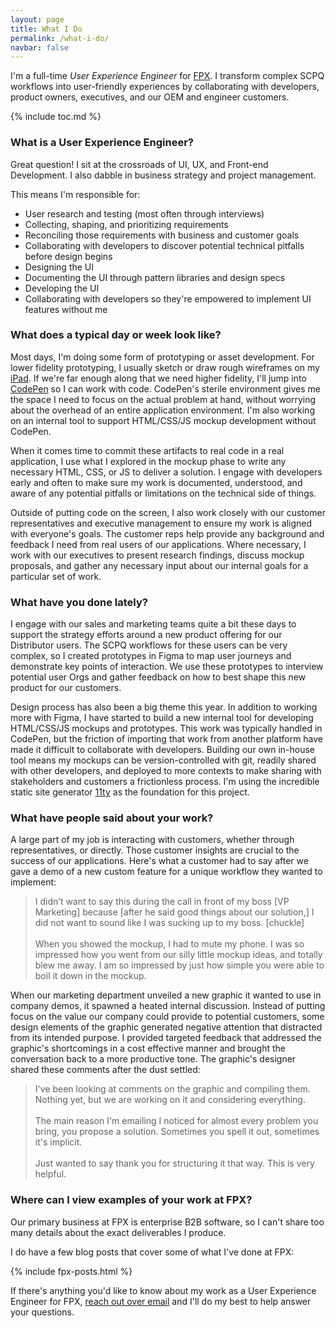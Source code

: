 ```yaml
---
layout: page
title: What I Do
permalink: /what-i-do/
navbar: false
---
```


I'm a full-time *User Experience Engineer* for [FPX](https://www.fpx.com/). I
transform complex SCPQ workflows into user-friendly experiences by collaborating
with developers, product owners, executives, and our OEM and engineer customers.

{% include toc.md %}

### What is a User Experience Engineer?

Great question! I sit at the crossroads of UI, UX, and Front-end Development. I
also dabble in business strategy and project management.

This means I'm responsible for:

- User research and testing (most often through interviews)
- Collecting, shaping, and prioritizing requirements
- Reconciling those requirements with business and customer goals
- Collaborating with developers to discover potential technical pitfalls before
  design begins
- Designing the UI
- Documenting the UI through pattern libraries and design specs
- Developing the UI
- Collaborating with developers so they're empowered to implement UI features
  without me

### What does a typical day or week look like?

Most days, I'm doing some form of prototyping or asset development. For lower
fidelity prototyping, I usually sketch or draw rough wireframes on my
[iPad](/uses/#129-ipad-pro-2018-with-apple-pencil-2). If we're far enough along
that we need higher fidelity, I'll jump into
[CodePen](https://codepen.io/bobbyshowalter/) so I can work with code. CodePen's
sterile environment gives me the space I need to focus on the actual problem at
hand, without worrying about the overhead of an entire application environment.
I'm also working on an internal tool to support HTML/CSS/JS mockup development
without CodePen.

When it comes time to commit these artifacts to real code in a real application,
I use what I explored in the mockup phase to write any necessary HTML, CSS, or
JS to deliver a solution. I engage with developers early and often to make sure
my work is documented, understood, and aware of any potential pitfalls or
limitations on the technical side of things.

Outside of putting code on the screen, I also work closely with our customer
representatives and executive management to ensure my work is aligned with
everyone's goals. The customer reps help provide any background and feedback I
need from real users of our applications. Where necessary, I work with our
executives to present research findings, discuss mockup proposals, and gather
any necessary input about our internal goals for a particular set of work.

### What have you done lately?

I engage with our sales and marketing teams quite a bit these days to support
the strategy efforts around a new product offering for our Distributor users.
The SCPQ workflows for these users can be very complex, so I created prototypes
in Figma to map user journeys and demonstrate key points of interaction. We use
these prototypes to interview potential user Orgs and gather feedback on how to
best shape this new product for our customers.

Design process has also been a big theme this year. In addition to working more
with Figma, I have started to build a new internal tool for developing
HTML/CSS/JS mockups and prototypes. This work was typically handled in CodePen,
but the friction of importing that work from another platform have made it
difficult to collaborate with developers. Building our own in-house tool means
my mockups can be version-controlled with git, readily shared with other
developers, and deployed to more contexts to make sharing with stakeholders and
customers a frictionless process. I'm using the incredible static site generator
[11ty](https://www.11ty.dev/) as the foundation for this project.

### What have people said about your work?

A large part of my job is interacting with customers, whether through
representatives, or directly. Those customer insights are crucial to the success
of our applications. Here's what a customer had to say after we gave a demo of a
new custom feature for a unique workflow they wanted to implement:

> I didn’t want to say this during the call in front of my boss [VP
Marketing] because [after he said good things about our solution,] I did not
want to sound like I was sucking up to my boss. [chuckle]<br><br>When you showed
the mockup, I had to mute my phone. I was so impressed how you went from our
silly little mockup ideas, and totally blew me away. I am so impressed by just
how simple you were able to boil it down in the mockup.

When our marketing department unveiled a new graphic it wanted to use in company
demos, it spawned a heated internal discussion. Instead of putting focus on the
value our company could provide to potential customers, some design elements of
the graphic generated negative attention that distracted from its intended
purpose. I provided targeted feedback that addressed the graphic's shortcomings
in a cost effective manner and brought the conversation back to a more
productive tone. The graphic's designer shared these comments after the dust
settled:

> I've been looking at comments on the graphic and compiling them. Nothing
yet, but we are working on it and considering everything.<br><br>The main reason
I'm emailing I noticed for almost every problem you bring, you propose a
solution. Sometimes you spell it out, sometimes it's implicit.<br><br>Just
wanted to say thank you for structuring it that way. This is very helpful.

### Where can I view examples of your work at FPX?

Our primary business at FPX is enterprise B2B software, so I can't share too
many details about the exact deliverables I produce.

I do have a few blog posts that cover some of what I've done at FPX:

{% include fpx-posts.html %}

If there's anything you'd like to know about my
work as a User Experience Engineer for FPX, [reach out over
email](mailto:bobby.showalter@gmail.com) and I'll do my best to help answer your
questions.
